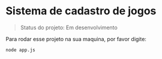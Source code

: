 # Sistema de cadastro de jogos

> Status do projeto: Em desenvolvimento

Para rodar esse projeto na sua maquina, por favor digite:
```
node app.js
```
